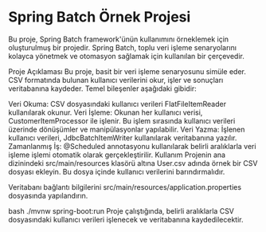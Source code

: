 # Spring Batch Örnek Projesi

Bu proje, Spring Batch framework'ünün kullanımını örneklemek için oluşturulmuş bir projedir. Spring Batch, toplu veri işleme senaryolarını kolayca yönetmek ve otomasyon sağlamak için kullanılan bir çerçevedir.

Proje Açıklaması
Bu proje, basit bir veri işleme senaryosunu simüle eder. CSV formatında bulunan kullanıcı verilerini okur, işler ve sonuçları veritabanına kaydeder. Temel bileşenler aşağıdaki gibidir:

Veri Okuma: CSV dosyasındaki kullanıcı verileri FlatFileItemReader kullanılarak okunur.
Veri İşleme: Okunan her kullanıcı verisi, CustomerItemProcessor ile işlenir. Bu işlem sırasında kullanıcı verileri üzerinde dönüşümler ve manipülasyonlar yapılabilir.
Veri Yazma: İşlenen kullanıcı verileri, JdbcBatchItemWriter kullanılarak veritabanına yazılır.
Zamanlanmış İş: @Scheduled annotasyonu kullanılarak belirli aralıklarla veri işleme işlemi otomatik olarak gerçekleştirilir.
Kullanım
Projenin ana dizinindeki src/main/resources klasörü altına User.csv adında örnek bir CSV dosyası ekleyin. Bu dosya içinde kullanıcı verilerini barındırmalıdır.

Veritabanı bağlantı bilgilerini src/main/resources/application.properties dosyasında yapılandırın.


bash
./mvnw spring-boot:run
Proje çalıştığında, belirli aralıklarla CSV dosyasındaki kullanıcı verileri işlenecek ve veritabanına kaydedilecektir.

